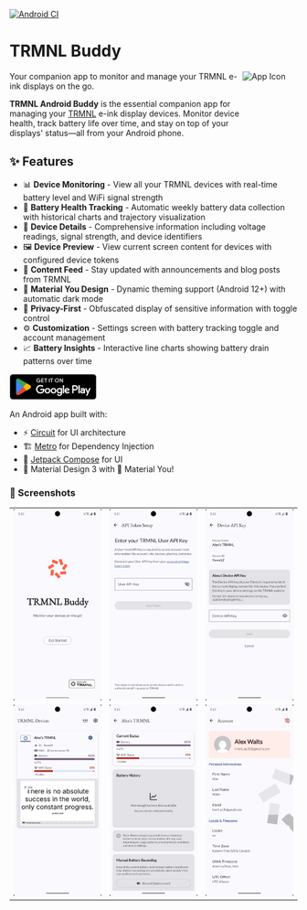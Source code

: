 [![Android CI](https://github.com/hossain-khan/trmnl-android-buddy/actions/workflows/android.yml/badge.svg)](https://github.com/hossain-khan/trmnl-android-buddy/actions/workflows/android.yml)

# TRMNL Buddy
<img width="96" height="96" alt="App Icon" src="https://github.com/user-attachments/assets/f5871ce0-786d-4f2f-aa51-1c6b72413bf7" align="right" />

Your companion app to monitor and manage your TRMNL e-ink displays on the go.

**TRMNL Android Buddy** is the essential companion app for managing your [TRMNL](https://usetrmnl.com) e-ink display devices. Monitor device health, track battery life over time, and stay on top of your displays' status—all from your Android phone.

## ✨ Features

- 📊 **Device Monitoring** - View all your TRMNL devices with real-time battery level and WiFi signal strength
- 🔋 **Battery Health Tracking** - Automatic weekly battery data collection with historical charts and trajectory visualization
- 📱 **Device Details** - Comprehensive information including voltage readings, signal strength, and device identifiers
- 🖼️ **Device Preview** - View current screen content for devices with configured device tokens
- 📰 **Content Feed** - Stay updated with announcements and blog posts from TRMNL
- 🎨 **Material You Design** - Dynamic theming support (Android 12+) with automatic dark mode
- 🔐 **Privacy-First** - Obfuscated display of sensitive information with toggle control
- ⚙️ **Customization** - Settings screen with battery tracking toggle and account management
- 📈 **Battery Insights** - Interactive line charts showing battery drain patterns over time

<a href="https://play.google.com/store/apps/details?id=ink.trmnl.android.buddy&pcampaignid=web_share" target="_blank"><img src="project-resources/google-play/GetItOnGooglePlay_Badge_Web_color_English.png" height="45"></a>

An Android app built with:
- ⚡️ [Circuit](https://github.com/slackhq/circuit) for UI architecture
- 🏗️ [Metro](https://zacsweers.github.io/metro/) for Dependency Injection
- 🎨 [Jetpack Compose](https://developer.android.com/jetpack/compose) for UI
- 📱 Material Design 3 with 🌈 Material You!


### 📸 Screenshots

<table>
  <tr>
    <td><img src="project-resources/screenshots/v1.2.0-pixel-6pro/Screenshot_20251021_173055.png" alt="Welcome Screen" width="250"/></td>
    <td><img src="project-resources/screenshots/v1.2.0-pixel-6pro/Screenshot_20251021_173120.png" alt="User API Configuration" width="250"/></td>
    <td><img src="project-resources/screenshots/v1.2.0-pixel-6pro/Screenshot_20251021_173216.png" alt="Device API Key Input" width="250"/></td>
  </tr>
  <tr>
    <td><img src="project-resources/screenshots/v1.2.0-pixel-6pro/Screenshot_20251021_173259.png" alt="Device Preview" width="250"/></td>
    <td><img src="project-resources/screenshots/v1.2.0-pixel-6pro/Screenshot_20251021_173357.png" alt="Device Details" width="250"/></td>
    <td><img src="project-resources/screenshots/v1.2.0-pixel-6pro/Screenshot_20251021_173320.png" alt="User Account Home" width="250"/></td>
  </tr>
</table>
